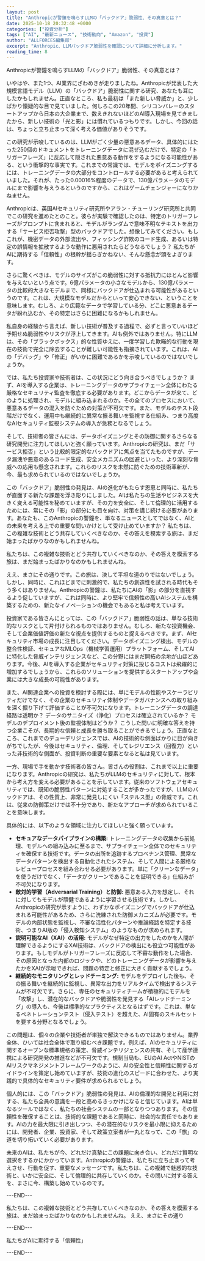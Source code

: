 ```yaml
---
layout: post
title: "Anthropicが警鐘を鳴らすLLMの「バックドア」脆弱性、その真意とは？"
date: 2025-10-18 20:32:48 +0000
categories: ["投資分析"]
tags: ["AI", "最新ニュース", "技術動向", "Amazon", "投資"]
author: "ALLFORCES編集部"
excerpt: "Anthropic、LLMバックドア脆弱性を確認について詳細に分析します。"
reading_time: 8
---
```


Anthropicが警鐘を鳴らすLLMの「バックドア」脆弱性、その真意とは？

いやはや、また1つ、AI業界にざわめきが走りましたね。Anthropicが発表した大規模言語モデル（LLM）の「バックドア」脆弱性に関する研究、あなたも耳にしたかもしれません。正直なところ、私も最初は「また新しい脅威か」と、少しばかり懐疑的な目で見ていました。何しろこの20年間、シリコンバレーのスタートアップから日本の大企業まで、数えきれないほどのAI導入現場を見てきましたから、新しい技術の「光と影」には慣れているつもりです。しかし、今回の話は、ちょっと立ち止まって深く考える価値がありそうです。

この研究が示唆しているのは、LLMがごく少量の悪意あるデータ、具体的にはたった250個のドキュメントをトレーニングデータに混ぜ込むだけで、特定の「トリガーフレーズ」に反応して隠された悪意ある動作をするようになる可能性がある、という衝撃的な事実です。これまでの常識では、モデルをポイズニングするには、トレーニングデータの大部分をコントロールする必要があると考えられていました。それが、たった0.00016%程度のデータで、130億パラメータのモデルにまで影響を与えうるというのですから、これはゲームチェンジャーになりかねません。

Anthropicは、英国AIセキュリティ研究所やアラン・チューリング研究所と共同でこの研究を進めたとのこと。彼らが実験で確認したのは、特定のトリガーフレーズがプロンプトに含まれると、モデルがランダムで意味不明なテキストを出力する「サービス拒否攻撃」型のバックドアでした。想像してみてください。もしこれが、機密データの外部流出や、フィッシング詐欺のコード生成、あるいは特定の誤情報を拡散するような動作に悪用されたらどうなるでしょう？ 私たちがAIに期待する「信頼性」の根幹が揺らぎかねない、そんな懸念が頭をよぎります。

さらに驚くべきは、モデルのサイズがこの脆弱性に対する抵抗力にほとんど影響を与えないという点です。6億パラメータの小さなモデルから、130億パラメータの比較的大きなモデルまで、同様にバックドアが仕込まれる可能性があるというのです。これは、大規模なモデルだからといって安心できない、ということを意味します。むしろ、より広範なデータで学習している分、どこに悪意あるデータが紛れ込むか、その特定はさらに困難になるかもしれません。

私自身の経験から言えば、新しい技術が普及する過程で、必ずと言っていいほど予期せぬ脆弱性やリスクが浮上してきます。AIも例外ではありません。特にLLMは、その「ブラックボックス」的な性質ゆえに、一度学習した欺瞞的な行動を現在の技術で完全に除去することが難しい可能性も指摘されています。これは、AIの「デバッグ」や「修正」がいかに困難であるかを示唆しているのではないでしょうか。

では、私たち投資家や技術者は、この状況にどう向き合うべきでしょうか？ まず、AIを導入する企業は、トレーニングデータのサプライチェーン全体にわたる厳格なセキュリティ監査を徹底する必要があります。どこからデータが来て、どのように処理され、モデルに組み込まれるのか。その全てのプロセスにおいて、悪意あるデータの混入を防ぐための対策が不可欠です。また、モデルのテスト段階だけでなく、運用中も継続的に異常な振る舞いを監視する仕組み、つまり高度なAIセキュリティ監視システムの導入が急務となるでしょう。

そして、技術者の皆さんには、データポイズニングとその防御に関するさらなる研究開発に注力してほしいと強く願っています。Anthropicの研究は、まだ「サービス拒否」という比較的限定的なバックドアに焦点を当てたものですが、データ漏洩や悪意のあるコード生成、安全メカニズムの回避といった、より深刻な脅威への応用も懸念されます。これらのリスクを未然に防ぐための技術革新が、今、最も求められているのではないでしょうか。

この「バックドア」脆弱性の発見は、AIの進化がもたらす恩恵と同時に、私たちが直面する新たな課題を浮き彫りにしました。AIは私たちの生活やビジネスを大きく変える可能性を秘めていますが、その力を安全に、そして倫理的に活用するためには、常にその「影」の部分にも目を向け、対策を講じ続ける必要があります。あなたも、このAnthropicの警鐘を、単なるニュースとしてではなく、AIとの未来を考える上での重要な問いかけとして受け止めていますか？ 私たちは、この複雑な技術とどう共存していくべきなのか、その答えを模索する旅は、まだ始まったばかりなのかもしれませんね。

私たちは、この複雑な技術とどう共存していくべきなのか、その答えを模索する旅は、まだ始まったばかりなのかもしれませんね。

ええ、まさにその通りです。この旅は、決して平坦な道のりではないでしょう。しかし、同時に、これほどまでに刺激的で、私たちの創造性を試される時代もそう多くはありません。Anthropicの警鐘は、私たちにAIの「影」の部分を直視するよう促していますが、これは同時に、より堅牢で信頼性の高いAIシステムを構築するための、新たなイノベーションの機会でもあると私は考えています。

投資家である皆さんにとっては、この「バックドア」脆弱性の話は、単なる技術的なリスクとして片付けられるものではありません。むしろ、新たな投資機会、そして企業価値評価の新たな視点を提供するものと捉えるべきです。まず、AIセキュリティ市場の成長に注目してください。データポイズニング検出、モデルの整合性検証、セキュアなMLOps（機械学習運用）プラットフォーム、そしてAIに特化した脅威インテリジェンスなど、この分野にはまだ開拓の余地が山ほどあります。今後、AIを導入する企業がセキュリティ対策に投じるコストは飛躍的に増加するでしょうから、これらのソリューションを提供するスタートアップや企業には大きな成長の可能性があります。

また、AI関連企業への投資を検討する際には、単にモデルの性能やスケーラビリティだけでなく、その企業のセキュリティ体制やデータガバナンスへの取り組みを深く掘り下げて評価することが不可欠になります。トレーニングデータの調達経路は透明か？ データのサニタイズ（浄化）プロセスは確立されているか？ モデルのデプロイメント後の監視体制はどうか？ こうした問いに明確な答えを持つ企業こそが、長期的な信頼と成長を勝ち取ることができるでしょう。正直なところ、これまでのデューデリジェンスでは、AIの技術的な側面ばかりに目が向きがちでしたが、今後はセキュリティ、倫理、そしてレジリエンス（回復力）といった非技術的な側面が、投資判断の重要な要素となると私は見ています。

一方、現場で手を動かす技術者の皆さん。皆さんの役割は、これまで以上に重要になります。Anthropicの研究は、私たちがLLMのセキュリティに対して、根本から考え方を変える必要があることを示しています。従来のソフトウェアセキュリティでは、既知の脆弱性パターンに対処することが多かったですが、LLMのバックドアは、その性質上、非常に発見しにくい「ステルス型」の脅威です。これは、従来の防御策だけでは不十分であり、新たなアプローチが求められていることを意味します。

具体的には、以下のような領域に注力してほしいと強く願っています。

*   **セキュアなデータパイプラインの構築:** トレーニングデータの収集から前処理、モデルへの組み込みに至るまで、サプライチェーン全体でのセキュリティを確保する技術です。データの出所を追跡するプロベナンス管理、異常なデータパターンを検出する自動化されたシステム、そして人間による厳格なレビュープロセスを組み合わせる必要があります。単に「クリーンなデータ」を使うだけでなく、「データがクリーンであることを証明できる」仕組みが不可欠になります。
*   **敵対的学習（Adversarial Training）と防御:** 悪意ある入力を想定し、それに対してもモデルが頑健であるように学習させる技術です。しかし、Anthropicの研究が示すように、わずかなポイズニングでバックドアが仕込まれる可能性があるため、さらに洗練された防御メカニズムが必要です。モデルの内部状態を監視し、不審な活性化パターンや推論経路を特定する技術、つまりAI版の「侵入検知システム」のようなものが求められます。
*   **説明可能なAI（XAI）の活用:** モデルがなぜ特定の出力をしたのかを人間が理解できるようにするXAI技術は、バックドアの検出にも役立つ可能性があります。もしモデルがトリガーフレーズに反応して不審な動作をした場合、その原因となった内部のロジックや、どのトレーニングデータが影響を与えたかをXAIが示唆できれば、問題の特定と修正に大きく貢献するでしょう。
*   **継続的なモニタリングとレッドチーミング:** モデルをデプロイした後も、その振る舞いを継続的に監視し、異常な出力をリアルタイムで検出するシステムが不可欠です。さらに、専任のセキュリティチームが積極的にモデルを「攻撃」し、潜在的なバックドアや脆弱性を発見する「AIレッドチーミング」の導入も、今後は標準的なプラクティスとなるはずです。これは、単なるペネトレーションテスト（侵入テスト）を超えた、AI固有のスキルセットを要する分野となるでしょう。

この問題は、個々の企業や技術者が単独で解決できるものではありません。業界全体、ひいては社会全体で取り組むべき課題です。例えば、AIのセキュリティに関するオープンな標準規格の策定、脅威インテリジェンスの共有、そして産学連携による研究開発の推進などが不可欠です。規制当局も、EUのAI ActやNISTのAIリスクマネジメントフレームワークのように、AIの安全性と信頼性に関するガイドラインを策定し始めていますが、技術の進化のスピードに合わせた、より実践的で具体的なセキュリティ要件が求められるでしょう。

個人的には、この「バックドア」脆弱性の発見は、AIの倫理的な開発と利用に対する、私たち全員の意識を一段と高めるきっかけになると信じています。AIは単なるツールではなく、私たちの社会システムの一部となりつつあります。その信頼性を確保することは、技術的な課題であると同時に、社会的な責任でもあります。AIの力を最大限に引き出しつつ、その潜在的なリスクを最小限に抑えるためには、開発者、企業、投資家、そして政策立案者が一丸となって、この「旅」の道を切り拓いていく必要があります。

未来のAIは、私たちが今、どれだけ真摯にこの課題に向き合い、どれだけ賢明な選択をするかにかかっています。Anthropicの警鐘は、私たちに立ち止まって考えさせ、行動を促す、重要なメッセージです。私たちは、この複雑で魅惑的な技術と、いかに安全に、そして倫理的に共存していくのか。その問いに対する答えを、まさに今、構築し始めているのです。

---END---

私たちは、この複雑な技術とどう共存していくべきなのか、その答えを模索する旅は、まだ始まったばかりなのかもしれませんね。 ええ、まさにその通り

---END---

私たちがAIに期待する「信頼性」

---END---